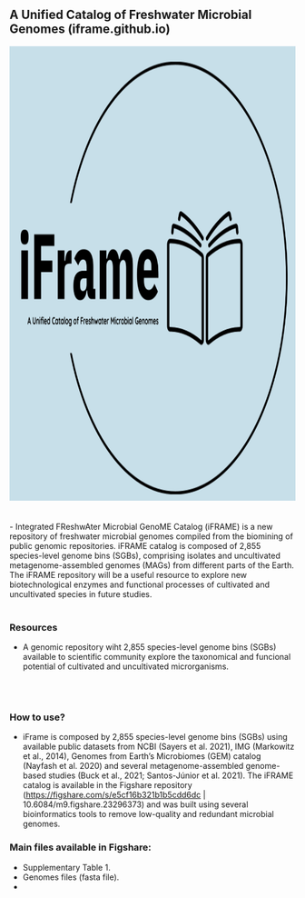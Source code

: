 ## A Unified Catalog of Freshwater Microbial Genomes (iframe.github.io)

<picture>
  <img alt="Shows an illustrated sun in light mode and a moon with stars in dark mode." src="https://github.com/llemos/iframe/blob/main/iframeLogo.png" width="800" height="800">
</picture>

<br>
<br>
<br>
- Integrated FReshwAter Microbial GenoME Catalog (iFRAME) is a new repository of freshwater microbial genomes compiled from the biomining of public genomic repositories. iFRAME catalog is composed of 2,855 species-level genome bins (SGBs), comprising isolates and uncultivated metagenome-assembled genomes (MAGs) from different parts of the Earth. The iFRAME repository will be a useful resource to explore new biotechnological enzymes and functional processes of cultivated and uncultivated species in future studies.

<br>
<br>


### Resources


+ A genomic repository wiht 2,855 species-level genome bins (SGBs) available to scientific community explore the taxonomical and funcional potential of cultivated and uncultivated microrganisms.

<br>
<br>


### How to use?

+ iFrame is composed by 2,855 species-level genome bins (SGBs) using available public datasets from NCBI (Sayers et al. 2021), IMG (Markowitz et al., 2014), Genomes from Earth’s Microbiomes (GEM) catalog (Nayfash et al. 2020) and several metagenome-assembled genome-based studies (Buck et al., 2021; Santos-Júnior et al. 2021). The iFRAME catalog is available in the Figshare repository (https://figshare.com/s/e5cf16b321b1b5cdd6dc | 10.6084/m9.figshare.23296373) and was built using several bioinformatics tools to remove low-quality and redundant microbial genomes.

### Main files available in Figshare:

+ Supplementary Table 1.
+ Genomes files (fasta file).
+ 










